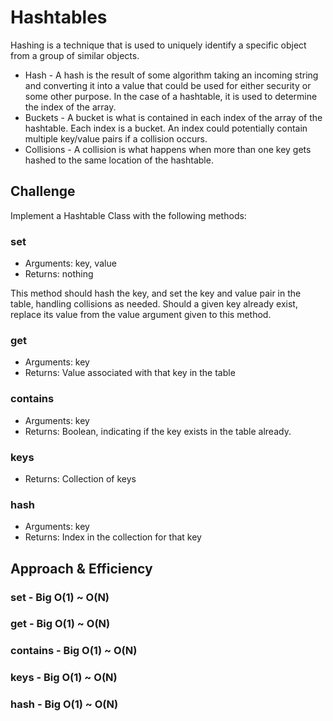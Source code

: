 ﻿# Hashtables
Hashing is a technique that is used to uniquely identify a specific object from a group of similar objects.

- Hash - A hash is the result of some algorithm taking an incoming string and converting it into a value that could be used for either security or some other purpose. In the case of a hashtable, it is used to determine the index of the array.
- Buckets - A bucket is what is contained in each index of the array of the hashtable. Each index is a bucket. An index could potentially contain multiple key/value pairs if a collision occurs.
- Collisions - A collision is what happens when more than one key gets hashed to the same location of the hashtable.

## Challenge

Implement a Hashtable Class with the following methods:

### set
- Arguments: key, value
- Returns: nothing

This method should hash the key, and set the key and value pair in the table, handling collisions as needed.
Should a given key already exist, replace its value from the value argument given to this method.

### get
- Arguments: key
- Returns: Value associated with that key in the table

### contains
- Arguments: key
- Returns: Boolean, indicating if the key exists in the table already.

### keys
- Returns: Collection of keys

### hash
- Arguments: key
- Returns: Index in the collection for that key

## Approach & Efficiency

### set - Big O(1) ~ O(N)

### get - Big O(1) ~ O(N)

### contains - Big O(1) ~ O(N)

### keys - Big O(1) ~ O(N)

### hash - Big O(1) ~ O(N)

